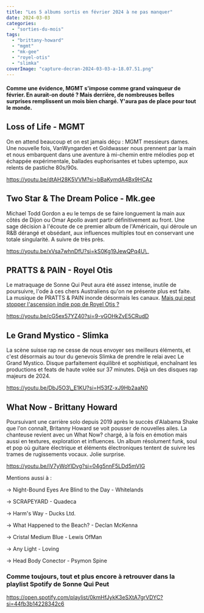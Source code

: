 ```yaml
---
title: "Les 5 albums sortis en février 2024 à ne pas manquer"
date: 2024-03-03
categories: 
  - "sorties-du-mois"
tags: 
  - "brittany-howard"
  - "mgmt"
  - "mk-gee"
  - "royel-otis"
  - "slimka"
coverImage: "capture-decran-2024-03-03-a-18.07.51.png"
---
```


#### Comme une évidence, MGMT s'impose comme grand vainqueur de février. En aurait-on douté ? Mais derrière, de nombreuses belles surprises remplissent un mois bien chargé. Y'aura pas de place pour tout le monde.

<!--more-->

## Loss of Life - MGMT

On en attend beaucoup et on est jamais déçu : MGMT messieurs dames. Une nouvelle fois, VanWyngarden et Goldwasser nous prennent par la main et nous embarquent dans une aventure à mi-chemin entre mélodies pop et échappée expérimentale, ballades euphorisantes et tubes uptempo, aux relents de pastiche 80s/90s.

https://youtu.be/dtAH28K5VVM?si=bBaKymdA4Bx9HCAz

## Two Star & The Dream Police - Mk.gee

Michael Todd Gordon a eu le temps de se faire longuement la main aux côtés de Dijon ou Omar Apollo avant partir définitivement au front. Une sage décision à l'écoute de ce premier album de l'Américain, qui déroule un R&B dérangé et obsédant, aux influences multiples tout en conservant une totale singularité. A suivre de très près.

https://youtu.be/xVsa7whnDfU?si=kS0Kg19JewQPq4U\_

## PRATTS & PAIN - Royel Otis

Le matraquage de Sonne Qui Peut aura été assez intense, inutile de poursuivre, l'ode à ces chers Australiens qu'on ne présente plus est faite. La musique de PRATTS & PAIN inonde désormais les canaux. [Mais qui peut stopper l'ascension indie pop de Royel Otis ?](https://sonnequipeut.com/2024/02/18/mais-qui-peut-stopper-lirresistible-ascension-indie-pop-de-royel-otis/)

https://youtu.be/cG5ex57YZ40?si=9-vGOHkZvE5CRudD

## Le Grand Mystico - Slimka

La scène suisse rap ne cesse de nous envoyer ses meilleurs éléments, et c'est désormais au tour du genevois Slimka de prendre le relai avec Le Grand Mystico. Disque parfaitement équilibré et sophistiqué, enchaînant les productions et feats de haute volée sur 37 minutes. Déjà un des disques rap majeurs de 2024.

https://youtu.be/DbJ5O3\_E1KU?si=H53fZ-xJ9Hb2aaN0

## What Now - Brittany Howard

Poursuivant une carrière solo depuis 2019 après le succès d'Alabama Shake que l'on connaît, Britanny Howard se voit pousser de nouvelles ailes. La chanteuse revient avec un What Now? chargé, à la fois en émotion mais aussi en textures, exploration et influences. Un album résolument funk, soul et pop où guitare électrique et éléments électroniques tentent de suivre les trames de rugissements vocaux. Jolie surprise.

https://youtu.be/iV7yWoYlDvg?si=04g5nnF5LDd5mVIG

Mentions aussi à :

\-> Night-Bound Eyes Are Blind to the Day - Whitelands

\-> SCRAPEYARD - Quadeca

\-> Harm's Way - Ducks Ltd.

\-> What Happened to the Beach? - Declan McKenna

\-> Cristal Medium Blue - Lewis OfMan

\-> Any Light - Loving

\-> Head Body Conector - Psymon Spine

### Comme toujours, tout et plus encore à retrouver dans la playlist Spotify de Sonne Qui Peut

https://open.spotify.com/playlist/0kmHfJykK3eSXtA7grVDYC?si=44fb3b14228342c6
